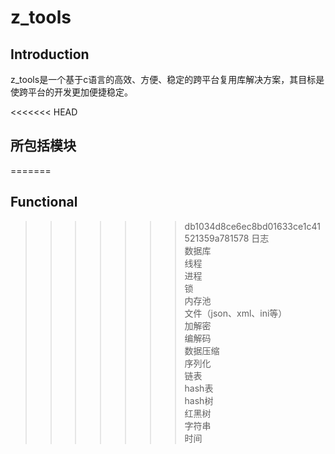 # z_tools

## Introduction
z_tools是一个基于c语言的高效、方便、稳定的跨平台复用库解决方案，其目标是使跨平台的开发更加便捷稳定。

<<<<<<< HEAD
## 所包括模块
=======
## Functional
>>>>>>> db1034d8ce6ec8bd01633ce1c41521359a781578
日志<br>
数据库<br>
线程<br>
进程<br>
锁<br>
内存池<br>
文件（json、xml、ini等）<br>
加解密<br>
编解码<br>
数据压缩<br>
序列化<br>
链表<br>
hash表<br>
hash树<br>
红黑树<br>
字符串<br>
时间<br>
